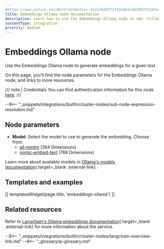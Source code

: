 ```yaml
---
#https://www.notion.so/n8n/Frontmatter-432c2b8dff1f43d4b1c8d20075510fe4
title: Embeddings Ollama node documentation
description: Learn how to use the Embeddings Ollama node in n8n. Follow technical documentation to integrate Embeddings Ollama node into your workflows.
contentType: integration
priority: medium
---
```


# Embeddings Ollama node

Use the Embeddings Ollama node to generate embeddings for a given text.

On this page, you'll find the node parameters for the Embeddings Ollama node, and links to more resources.

/// note | Credentials
You can find authentication information for this node [here](/integrations/builtin/credentials/ollama/).
///

--8<-- "_snippets/integrations/builtin/cluster-nodes/sub-node-expression-resolution.md"

## Node parameters

* **Model**: Select the model to use to generate the embedding. Choose from:
    * [all-minilm](https://ollama.com/library/all-minilm) (384 Dimensions)
    * [nomic-embed-text](https://ollama.com/library/nomic-embed-text) (768 Dimensions)

Learn more about available models in [Ollama's models documentation](https://ollama.ai/library){:target=_blank .external-link}.

## Templates and examples

<!-- see https://www.notion.so/n8n/Pull-in-templates-for-the-integrations-pages-37c716837b804d30a33b47475f6e3780 -->
[[ templatesWidget(page.title, 'embeddings-ollama') ]]

## Related resources

Refer to [Langchain's Ollama embeddings documentation](https://js.langchain.com/docs/modules/data_connection/text_embedding/integrations/ollama){:target=_blank .external-link} for more information about the service.

--8<-- "_snippets/integrations/builtin/cluster-nodes/langchain-overview-link.md"
--8<-- "_glossary/ai-glossary.md"
